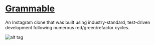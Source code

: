 # [Grammable](https://grammable-tyna-huynh.herokuapp.com/)
An Instagram clone that was built using industry-standard, test-driven development following numerous red/green/refactor cycles.

![alt tag](https://user-images.githubusercontent.com/14388583/28289139-61201e20-6af6-11e7-942e-5bbfdf1ee4a1.png)
